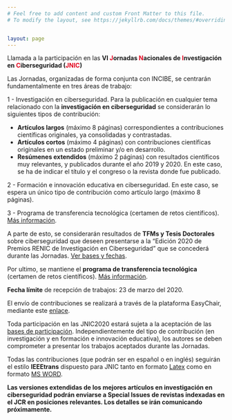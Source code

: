 ```yaml
---
# Feel free to add content and custom Front Matter to this file.
# To modify the layout, see https://jekyllrb.com/docs/themes/#overriding-theme-defaults   mediante este [enlace](https://easychair.org/conferences/?conf=jnic2019).    


layout: page
---
```

Llamada a la participación en las <b>VI <span style="color:#e3041e">J</span>ornadas <span style="color:#e3041e">N</span>acionales de <span style="color:#e3041e">I</span>nvestigación en <span style="color:#e3041e">C</span>iberseguridad (<span style="color:#e3041e">JNIC</span>)</b>

Las Jornadas, organizadas de forma conjunta con INCIBE, se centrarán fundamentalmente en tres áreas de trabajo:

1 - Investigación en ciberseguridad. Para la publicación en cualquier tema relacionado con la __investigación en ciberseguridad__ se considerarán lo siguientes tipos de contribución:

*  __Artículos largos__ (máximo 8 páginas) correspondientes a contribuciones científicas originales, ya consolidadas y contrastadas.
*  __Artículos cortos__ (máximo 4 páginas) con contribuciones científicas originales en un estado preliminar y/o en desarrollo.
*  __Resúmenes extendidos__ (máximo 2 páginas) con resultados científicos muy relevantes, y publicados durante el año 2019 y 2020. En este caso, se ha de indicar el título y el congreso o la revista donde fue publicado. 

2 - Formación e innovación educativa en ciberseguridad. En este caso, se espera un único tipo de contribución como artículo largo (máximo 8 páginas).

3 - Programa de transferencia tecnológica (certamen de retos científicos). [Más información](https://transferencia.jnic.es/edicion-2019-20).
 
A parte de esto, se considerarán resultados de __TFMs y Tesis Doctorales__ sobre ciberseguridad que deseen presentarse a la “Edición 2020 de Premios RENIC de Investigación en Ciberseguridad” que se concederá durante las Jornadas. [Ver bases y fechas](https://www.renic.es/es/convocados-los-premios-de-investigacion-en-ciberseguridad-2020).

Por ultimo, se mantiene el __programa de transferencia tecnológica__ (certamen de retos científicos). [Más información](http://transferencia.jnic.es/).

__Fecha límite__ de recepción de trabajos: 23 de marzo del 2020.

El envío de contribuciones se realizará a través de la plataforma EasyChair, mediante este [enlace](https://easychair.org/conferences/?conf=jnic2020).

Toda participación en las JNIC2020 estará sujeta a la aceptación de las [bases de participación]({{site.url}}/bases).
Independientemente del tipo de contribución (en investigación y en formación e innovación educativa), los autores se deben comprometer a presentar los trabajos aceptados durante las Jornadas. 

Todas las contribuciones (que podrán ser en español o en inglés) seguirán el estilo __IEEEtrans__ dispuesto para JNIC tanto en formato [Latex]({{site.url}}/assets/jnic2020_trabajos_latex.zip) como en formato [MS WORD]({{site.url}}/assets/jnic2020_trabajos_word.zip).
<!--El tamaño del póster debería ser A0 en formato vertical (841 mm ancho x 1189 mm alto).  -->

__Las versiones extendidas de los mejores artículos en investigación en ciberseguridad podrán enviarse a Special Issues de revistas indexadas en el JCR en posiciones relevantes. Los detalles se irán comunicando próximamente.__

